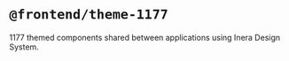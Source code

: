 # `@frontend/theme-1177`

1177 themed components shared between applications using Inera Design System.
